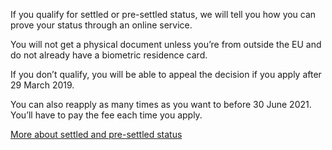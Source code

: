 If you qualify for settled or pre-settled status, we will tell you how you can prove your status through an online service.

You will not get a physical document unless you’re from outside the EU and do not already have a biometric residence card.

If you don’t qualify, you will be able to appeal the decision if you apply after 29 March 2019.

You can also reapply as many times as you want to before 30 June 2021. You’ll have to pay the fee each time you apply.

[More about settled and pre-settled status](https://www.gov.uk/settled-status-eu-citizens-families/what-settled-and-presettled-status-means)